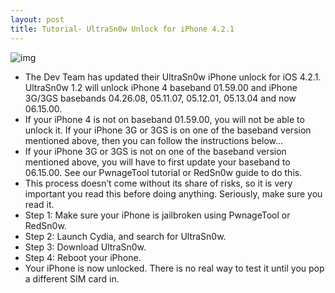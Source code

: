 ```yaml
---
layout: post
title: Tutorial- UltraSn0w Unlock for iPhone 4.2.1
---
```

![img](http://media.idownloadblog.com/wp-content/uploads/2010/11/ultrasn0w-iphone-unlock.jpg)
* The Dev Team has updated their UltraSn0w iPhone unlock for iOS 4.2.1. UltraSn0w 1.2 will unlock iPhone 4 baseband 01.59.00 and iPhone 3G/3GS basebands 04.26.08, 05.11.07, 05.12.01, 05.13.04 and now 06.15.00.
* If your iPhone 4 is not on baseband 01.59.00, you will not be able to unlock it. If your iPhone 3G or 3GS is on one of the baseband version mentioned above, then you can follow the instructions below…
* If your iPhone 3G or 3GS is not on one of the baseband version mentioned above, you will have to first update your baseband to 06.15.00. See our PwnageTool tutorial or RedSn0w guide to do this.
* This process doesn’t come without its share of risks, so it is very important you read this before doing anything. Seriously, make sure you read it.
* Step 1: Make sure your iPhone is jailbroken using PwnageTool or RedSn0w.
* Step 2: Launch Cydia, and search for UltraSn0w.
* Step 3: Download UltraSn0w.
* Step 4: Reboot your iPhone.
* Your iPhone is now unlocked. There is no real way to test it until you pop a different SIM card in.

